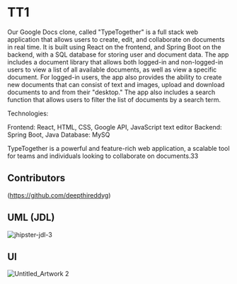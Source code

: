 # TT1
Our Google Docs clone, called "TypeTogether" is a full stack web application that allows users to create, edit, and collaborate on documents in real time. It is built using React on the frontend, and Spring Boot on the backend, with a SQL database for storing user and document data. The app includes a document library that allows both logged-in and non-logged-in users to view a list of all available documents, as well as view a specific document. For logged-in users, the app also provides the ability to create new documents that can consist of text and images, upload and download documents to and from their "desktop." The app also includes a search function that allows users to filter the list of documents by a search term.

Technologies:

Frontend: React, HTML, CSS, Google API, JavaScript text editor
Backend: Spring Boot, Java
Database: MySQ

TypeTogether is a powerful and feature-rich web application, a scalable tool for teams and individuals looking to collaborate on documents.33 

## Contributors
(https://github.com/deepthireddyg)

## UML (JDL) 
![jhipster-jdl-3](https://user-images.githubusercontent.com/115915843/210654525-829b4855-d18c-4fba-a5af-8b016f1001d1.png)


## UI
![Untitled_Artwork 2](https://user-images.githubusercontent.com/115915843/210868512-80a3d51a-9fca-412d-94be-44cd1b1f34a4.png)



